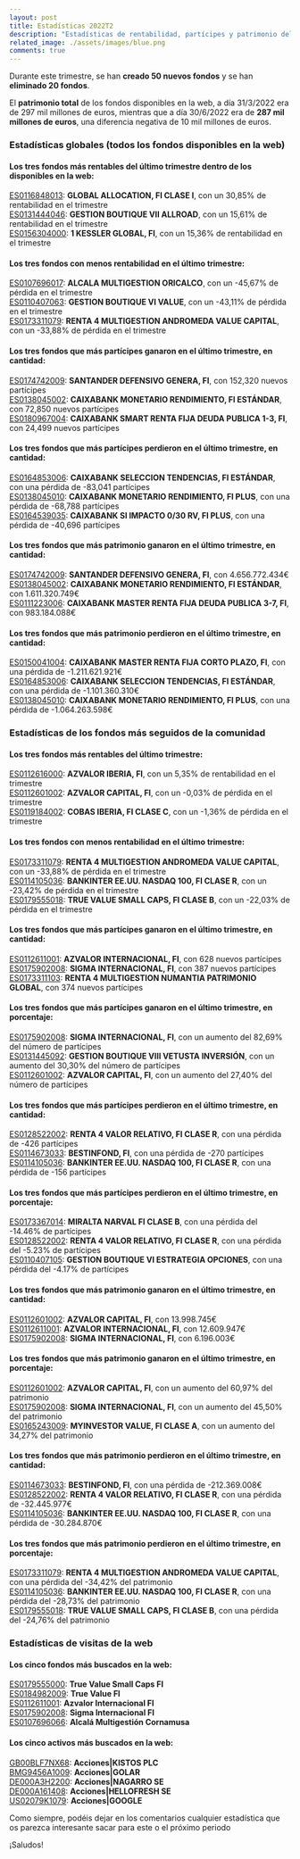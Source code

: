 ```yaml
---
layout: post
title: Estadísticas 2022T2
description: "Estadísticas de rentabilidad, partícipes y patrimonio del segundo trimestre de 2022"
related_image: ./assets/images/blue.png
comments: true
---
```

Durante este trimestre, se han **creado 50 nuevos fondos** y se han **eliminado 20 fondos**.

El **patrimonio total** de los fondos disponibles en la web, a día 31/3/2022 era de 297 mil millones de euros, mientras que a día 30/6/2022 era de **287 mil millones de euros**, una diferencia negativa de 10 mil millones de euros.  

### **Estadísticas globales** (todos los fondos disponibles en la web)  
  
#### Los tres **fondos más rentables** del último trimestre dentro de los disponibles en la web:

[ES0116848013](./fondos/ES0116848013.html): **GLOBAL ALLOCATION, FI CLASE I**, con un 30,85% de rentabilidad en el trimestre  
[ES0131444046](./fondos/ES0131444046.html): **GESTION BOUTIQUE VII ALLROAD**, con un 15,61% de rentabilidad en el trimestre  
[ES0156304000](./fondos/ES0156304000.html): **1 KESSLER GLOBAL, FI**, con un 15,36% de rentabilidad en el trimestre  

#### Los tres **fondos con menos rentabilidad** en el último trimestre:

[ES0107696017](./fondos/ES0107696017.html): **ALCALA MULTIGESTION ORICALCO**, con un -45,67% de pérdida en el trimestre  
[ES0110407063](./fondos/ES0110407063.html): **GESTION BOUTIQUE VI VALUE**, con un -43,11% de pérdida en el trimestre  
[ES0173311079](./fondos/ES0173311079.html): **RENTA 4 MULTIGESTION ANDROMEDA VALUE CAPITAL**, con un -33,88% de pérdida en el trimestre  

#### Los tres **fondos que más partícipes ganaron** en el último trimestre, en cantidad:

[ES0174742009](./fondos/ES0174742009.html): **SANTANDER DEFENSIVO GENERA, FI**, con 152,320 nuevos partícipes  
[ES0138045002](./fondos/ES0138045002.html): **CAIXABANK MONETARIO RENDIMIENTO, FI ESTÁNDAR**, con 72,850 nuevos partícipes  
[ES0180967004](./fondos/ES0180967004.html): **CAIXABANK SMART RENTA FIJA DEUDA PUBLICA 1-3, FI**, con 24,499 nuevos partícipes  

#### Los tres **fondos que más partícipes perdieron** en el último trimestre, en cantidad:

[ES0164853006](./fondos/ES0164853006.html): **CAIXABANK SELECCION TENDENCIAS, FI ESTÁNDAR**, con una pérdida de -83,041 partícipes  
[ES0138045010](./fondos/ES0138045010.html): **CAIXABANK MONETARIO RENDIMIENTO, FI PLUS**, con una pérdida de -68,788 partícipes  
[ES0164539035](./fondos/ES0164539035.html): **CAIXABANK SI IMPACTO 0/30 RV, FI PLUS**, con una pérdida de -40,696 partícipes  

#### Los tres **fondos que más patrimonio ganaron** en el último trimestre, en cantidad:

[ES0174742009](./fondos/ES0174742009.html): **SANTANDER DEFENSIVO GENERA, FI**, con 4.656.772.434€  
[ES0138045002](./fondos/ES0138045002.html): **CAIXABANK MONETARIO RENDIMIENTO, FI ESTÁNDAR**, con 1.611.320.749€  
[ES0111223006](./fondos/ES0111223006.html): **CAIXABANK MASTER RENTA FIJA DEUDA PUBLICA 3-7, FI**, con 983.184.088€  

#### Los tres **fondos que más patrimonio perdieron** en el último trimestre, en cantidad:

[ES0150041004](./fondos/ES0150041004.html): **CAIXABANK MASTER RENTA FIJA CORTO PLAZO, FI**, con una pérdida de -1.211.621.921€  
[ES0164853006](./fondos/ES0164853006.html): **CAIXABANK SELECCION TENDENCIAS, FI ESTÁNDAR**, con una pérdida de -1.101.360.310€  
[ES0138045010](./fondos/ES0138045010.html): **CAIXABANK MONETARIO RENDIMIENTO, FI PLUS**, con una pérdida de -1.064.263.598€     

### **Estadísticas de los fondos más seguidos de la comunidad**  
  
#### Los tres **fondos más rentables** del último trimestre:

[ES0112616000](./fondos/ES0112616000.html): **AZVALOR IBERIA, FI**, con un 5,35% de rentabilidad en el trimestre  
[ES0112601002](./fondos/ES0112601002.html): **AZVALOR CAPITAL, FI**, con un -0,03% de pérdida en el trimestre  
[ES0119184002](./fondos/ES0119184002.html): **COBAS IBERIA, FI CLASE C**, con un -1,36% de pérdida en el trimestre  

#### Los tres **fondos con menos rentabilidad** en el último trimestre:

[ES0173311079](./fondos/ES0173311079.html): **RENTA 4 MULTIGESTION ANDROMEDA VALUE CAPITAL**, con un -33,88% de pérdida en el trimestre  
[ES0114105036](./fondos/ES0114105036.html): **BANKINTER EE.UU. NASDAQ 100, FI CLASE R**, con un -23,42% de pérdida en el trimestre  
[ES0179555018](./fondos/ES0179555018.html): **TRUE VALUE SMALL CAPS, FI CLASE B**, con un -22,03% de pérdida en el trimestre  

#### Los tres **fondos que más partícipes ganaron** en el último trimestre, en **cantidad**:

[ES0112611001](./fondos/ES0112611001.html): **AZVALOR INTERNACIONAL, FI**, con 628 nuevos partícipes  
[ES0175902008](./fondos/ES0175902008.html): **SIGMA INTERNACIONAL, FI**, con 387 nuevos partícipes  
[ES0173311103](./fondos/ES0173311103.html): **RENTA 4 MULTIGESTION NUMANTIA PATRIMONIO GLOBAL**, con 374 nuevos partícipes  

#### Los tres **fondos que más partícipes ganaron** en el último trimestre, en **porcentaje**:

[ES0175902008](./fondos/ES0175902008.html): **SIGMA INTERNACIONAL, FI**, con un aumento del 82,69% del número de partícipes  
[ES0131445092](./fondos/ES0131445092.html): **GESTION BOUTIQUE VIII VETUSTA INVERSIÓN**, con un aumento del 30,30% del número de partícipes  
[ES0112601002](./fondos/ES0112601002.html): **AZVALOR CAPITAL, FI**, con un aumento del 27,40% del número de partícipes  

#### Los tres **fondos que más partícipes perdieron** en el último trimestre, en **cantidad**:

[ES0128522002](./fondos/ES0128522002.html): **RENTA 4 VALOR RELATIVO, FI CLASE R**, con una pérdida de -426 partícipes  
[ES0114673033](./fondos/ES0114673033.html): **BESTINFOND, FI**, con una pérdida de -270 partícipes  
[ES0114105036](./fondos/ES0114105036.html): **BANKINTER EE.UU. NASDAQ 100, FI CLASE R**, con una pérdida de -156 partícipes  

#### Los tres **fondos que más partícipes perdieron** en el último trimestre, en **porcentaje**:

[ES0173367014](./fondos/ES0173367014.html): **MIRALTA NARVAL FI CLASE B**, con una pérdida del -14.46% de partícipes  
[ES0128522002](./fondos/ES0128522002.html): **RENTA 4 VALOR RELATIVO, FI CLASE R**, con una pérdida del -5.23% de partícipes  
[ES0110407105](./fondos/ES0110407105.html): **GESTION BOUTIQUE VI ESTRATEGIA OPCIONES**, con una pérdida del -4.17% de partícipes  

#### Los tres **fondos que más patrimonio ganaron** en el último trimestre, en **cantidad**:

[ES0112601002](./fondos/ES0112601002.html): **AZVALOR CAPITAL, FI**, con 13.998.745€  
[ES0112611001](./fondos/ES0112611001.html): **AZVALOR INTERNACIONAL, FI**, con 12.609.947€  
[ES0175902008](./fondos/ES0175902008.html): **SIGMA INTERNACIONAL, FI**, con 6.196.003€  

#### Los tres **fondos que más patrimonio ganaron** en el último trimestre, en **porcentaje**:

[ES0112601002](./fondos/ES0112601002.html): **AZVALOR CAPITAL, FI**, con un aumento del 60,97% del patrimonio  
[ES0175902008](./fondos/ES0175902008.html): **SIGMA INTERNACIONAL, FI**, con un aumento del 45,50% del patrimonio  
[ES0165243009](./fondos/ES0165243009.html): **MYINVESTOR VALUE, FI CLASE A**, con un aumento del 34,27% del patrimonio  

#### Los tres **fondos que más patrimonio perdieron** en el último trimestre, en **cantidad**:

[ES0114673033](./fondos/ES0114673033.html): **BESTINFOND, FI**, con una pérdida de -212.369.008€  
[ES0128522002](./fondos/ES0128522002.html): **RENTA 4 VALOR RELATIVO, FI CLASE R**, con una pérdida de -32.445.977€        
[ES0114105036](./fondos/ES0114105036.html): **BANKINTER EE.UU. NASDAQ 100, FI CLASE R**, con una pérdida de -30.284.870€        


#### Los tres **fondos que más patrimonio perdieron** en el último trimestre, en **porcentaje**:

[ES0173311079](./fondos/ES0173311079.html): **RENTA 4 MULTIGESTION ANDROMEDA VALUE CAPITAL**, con una pérdida del -34,42% del patrimonio  
[ES0114105036](./fondos/ES0114105036.html): **BANKINTER EE.UU. NASDAQ 100, FI CLASE R**, con una pérdida del -28,73% del patrimonio  
[ES0179555018](./fondos/ES0179555018.html): **TRUE VALUE SMALL CAPS, FI CLASE B**, con una pérdida del -24,76% del patrimonio  

### **Estadísticas de visitas de la web**

#### Los cinco **fondos más buscados** en la web:

[ES0179555000](./fondos/ES0179555000.html): **True Value Small Caps FI**  
[ES0184982009](./fondos/ES0184982009.html): **True Value FI**  
[ES0112611001](./fondos/ES0112611001.html): **Azvalor Internacional FI**  
[ES0175902008](./fondos/ES0175902008.html): **Sigma Internacional FI**  
[ES0107696066](./fondos/ES0107696066.html): **Alcalá Multigestión Cornamusa**  

#### Los cinco **activos más buscados** en la web:

[GB00BLF7NX68](./activos/GB00BLF7NX68.html): **Acciones\|KISTOS PLC**  
[BMG9456A1009](./activos/BMG9456A1009.html): **Acciones\|GOLAR**  
[DE000A3H2200](./activos/DE000A3H2200.html): **Acciones\|NAGARRO SE**  
[DE000A161408](./activos/DE000A161408.html): **Acciones\|HELLOFRESH SE**  
[US02079K1079](./activos/US02079K1079.html): **Acciones\|GOOGLE**  

Como siempre, podéis dejar en los comentarios cualquier estadística que os parezca interesante sacar para este o el próximo periodo

¡Saludos!